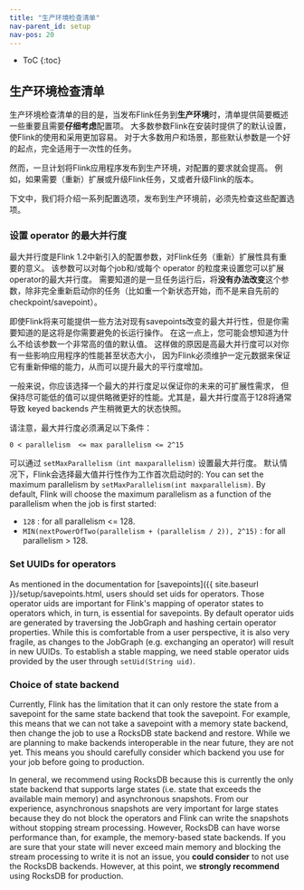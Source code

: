 ```yaml
---
title: "生产环境检查清单"
nav-parent_id: setup
nav-pos: 20
---
```

<!--
Licensed to the Apache Software Foundation (ASF) under one
or more contributor license agreements.  See the NOTICE file
distributed with this work for additional information
regarding copyright ownership.  The ASF licenses this file
to you under the Apache License, Version 2.0 (the
"License"); you may not use this file except in compliance
with the License.  You may obtain a copy of the License at

  http://www.apache.org/licenses/LICENSE-2.0

Unless required by applicable law or agreed to in writing,
software distributed under the License is distributed on an
"AS IS" BASIS, WITHOUT WARRANTIES OR CONDITIONS OF ANY
KIND, either express or implied.  See the License for the
specific language governing permissions and limitations
under the License.
-->

* ToC
{:toc}

## 生产环境检查清单

生产环境检查清单的目的是，当发布Flink任务到**生产环境**时，清单提供简要概述一些重要且需要**仔细考虑**配置项。 
大多数参数Flink在安装时提供了的默认设置，使Flink的使用和采用更加容易。 
对于大多数用户和场景，那些默认参数是一个好的起点，完全适用于一次性的任务。 

然而，一旦计划将Flink应用程序发布到生产环境，对配置的要求就会提高。 
例如，如果需要（重新）扩展或升级Flink任务，又或者升级Flink的版本。 

下文中，我们将介绍一系列配置选项，发布到生产环境前，必须先检查这些配置选项。

### 设置 operator 的最大并行度

最大并行度是Flink 1.2中新引入的配置参数，对Flink任务（重新）扩展性具有重要的意义。
该参数可以对每个job和/或每个 operator 的粒度来设置您可以扩展operator的最大并行度。
需要知道的是一旦任务运行后，将**没有办法改变**这个参数，除非完全重新启动你的任务（比如重一个新状态开始，而不是来自先前的checkpoint/savepoint）。

即使Flink将来可能提供一些方法对现有savepoints改变的最大并行性，但是你需要知道的是这将是你需要避免的长运行操作。
在这一点上，您可能会想知道为什么不给该参数一个非常高的值的默认值。
这样做的原因是高最大并行度可以对你有一些影响应用程序的性能甚至状态大小，
因为Flink必须维护一定元数据来保证它有重新伸缩的能力，从而可以提升最大的平行度增加。

一般来说，你应该选择一个最大的并行度足以保证你的未来的可扩展性需求，
但保持尽可能低的值可以提供略微更好的性能。尤其是，最大并行度高于128将通常导致 keyed backends 产生稍微更大的状态快照。

请注意，最大并行度必须满足以下条件： 

`0 < parallelism  <= max parallelism <= 2^15`

可以通过 `setMaxParallelism（int maxparallelism)` 设置最大并行度。 
默认情况下，Flink会选择最大值并行性作为工作首次启动时的:
You can set the maximum parallelism by `setMaxParallelism(int maxparallelism)`. By default, Flink will choose the maximum
parallelism as a function of the parallelism when the job is first started:

- `128` : for all parallelism <= 128.
- `MIN(nextPowerOfTwo(parallelism + (parallelism / 2)), 2^15)` : for all parallelism > 128.

### Set UUIDs for operators

As mentioned in the documentation for [savepoints]({{ site.baseurl }}/setup/savepoints.html, users should set uids for
operators. Those operator uids are important for Flink's mapping of operator states to operators which, in turn, is 
essential for savepoints. By default operator uids are generated by traversing the JobGraph and hashing certain operator 
properties. While this is comfortable from a user perspective, it is also very fragile, as changes to the JobGraph (e.g.
exchanging an operator) will result in new UUIDs. To establish a stable mapping, we need stable operator uids provided 
by the user through `setUid(String uid)`.

### Choice of state backend

Currently, Flink has the limitation that it can only restore the state from a savepoint for the same state backend that
took the savepoint. For example, this means that we can not take a savepoint with a memory state backend, then change
the job to use a RocksDB state backend and restore. While we are planning to make backends interoperable in the near
future, they are not yet. This means you should carefully consider which backend you use for your job before going to
production.

In general, we recommend using RocksDB because this is currently the only state backend that supports large states (i.e.
state that exceeds the available main memory) and asynchronous snapshots. From our experience, asynchronous snapshots are
very important for large states because they do not block the operators and Flink can write the snapshots without stopping 
stream processing. However, RocksDB can have worse performance than, for example, the memory-based state backends. If
you are sure that your state will never exceed main memory and blocking the stream processing to write it is not an issue,
you **could consider** to not use the RocksDB backends. However, at this point, we **strongly recommend** using RocksDB
for production.